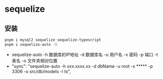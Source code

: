 # sequelize

## 安装 

```sh
pnpm i mysql2 sequelize sequelize-typescript
pnpm i sequelize-auto -D
```

- sequelize-auto -h 数据库的IP地址 -d 数据库名 -u 用户名 -x 密码 -p 端口 -t 表名 -o 文件夹相对位置
- "sync": "sequelize-auto -h xxx.xxxx.xx -d dbName -u root -x ***** -p 3306  -o src/db/models -l ts",